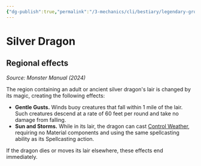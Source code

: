 ```yaml
---
{"dg-publish":true,"permalink":"/3-mechanics/cli/bestiary/legendary-group/silver-dragon-xmm/","tags":["ttrpg-cli/compendium/src/5e/xmm","ttrpg-cli/monster/legendary-group"],"created":"2025-02-22T12:02:28.521-05:00","updated":"2025-02-26T17:46:11.461-05:00"}
---
```


# Silver Dragon

## Regional effects
_Source: Monster Manual (2024)_

The region containing an adult or ancient silver dragon's lair is changed by its magic, creating the following effects:

- **Gentle Gusts.** Winds buoy creatures that fall within 1 mile of the lair. Such creatures descend at a rate of 60 feet per round and take no damage from falling.  
- **Sun and Storms.** While in its lair, the dragon can cast [Control Weather](3-Mechanics/CLI/spells/control-weather-xphb.md), requiring no Material components and using the same spellcasting ability as its Spellcasting action.  

If the dragon dies or moves its lair elsewhere, these effects end immediately.